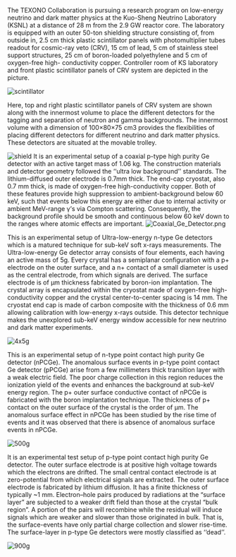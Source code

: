 The TEXONO Collaboration is pursuing a research program on low-energy neutrino and dark matter physics at the Kuo-Sheng Neutrino Laboratory (KSNL) at a distance of 28 m from the 2.9 GW reactor core. The laboratory is equipped with an outer 50-ton shielding structure consisting of, from outside in, 2.5 cm thick plastic scintillator panels with photomultiplier tubes readout for cosmic-ray veto (CRV), 15 cm of lead, 5 cm of stainless steel support structures, 25 cm of boron-loaded polyethylene and 5 cm of oxygen-free high- conductivity copper. Controller room of KS laboratory and front plastic scintillator panels of CRV system are depicted in the picture.

![scintillator](https://drive.google.com/uc?id=0BwM7XYhFgK7oZHBCcWRSZTNTQUE)

Here, top and right plastic scintillator panels of CRV system are shown along with the innermost volume to place the different detectors for the tagging and separation of neutron and gamma backgrounds. The innermost volume with a dimension of 100×80×75 cm3 provides the flexibilities of placing different detectors for different neutrino and dark matter physics. These detectors are situated at the movable trolley.

![shield](https://drive.google.com/uc?id=0BwM7XYhFgK7oQ1dKdGIwYVdmVFk)
It is an experimental setup of a coaxial p-type high purity Ge detector with an active target mass of 1.06 kg. The construction materials and detector geometry followed the ‘‘ultra low background’’ standards. The lithium-diffused outer electrode is 0.7mm thick. The end-cap cryostat, also 0.7 mm thick, is made of oxygen-free high-conductivity copper. Both of these features provide high suppression to ambient-background below 60 keV, such that events below this energy are either due to internal activity or ambient MeV-range γ’s via Compton scattering. Consequently, the background profile should be smooth and continuous below 60 keV down to the ranges where atomic effects are important.
![Coaxial_Ge_Detector.png](https://drive.google.com/file/d/1PQmBj1hSU7NVibEFyS9K0rB9KqOrTnBC/view?usp=sharing)


This is an experimental setup of Ultra-low-energy n-type Ge detectors which is a matured technique for sub-keV soft x-rays measurements. The Ultra-low-energy Ge detector array consists of four elements, each having an active mass of 5g. Every crystal has a semiplanar configuration with a p+ electrode on the outer surface, and a n+ contact of a small diameter is used as the central electrode, from which signals are derived. The surface electrode is of μm thickness fabricated by boron-ion implantation. The crystal array is encapsulated within the cryostat made of oxygen-free high- conductivity copper and the crystal center-to-center spacing is 14 mm. The cryostat end cap is made of carbon composite with the thickness of 0.6 mm allowing calibration with low-energy x-rays outside. This detector technique makes the unexplored sub-keV energy window accessible for new neutrino and dark matter experiments.

![4x5g](https://drive.google.com/uc?id=0BwM7XYhFgK7oelN2ZWUwTWwyY3M)

This is an experimental setup of n-type point contact high purity Ge detector (nPCGe). The anomalous surface events in p-type point contact Ge detector (pPCGe) arise from a few millimeters thick transition layer with a weak electric field. The poor charge collection in this region reduces the ionization yield of the events and enhances the background at sub-keV energy region. The p+ outer surface conductive contact of nPCGe is fabricated with the boron implantation technique. The thickness of p+ contact on the outer surface of the crystal is the order of μm. The anomalous surface effect in nPCGe has been studied by the rise time of events and it was observed that there is absence of anomalous surface events in nPCGe.

![500g](https://drive.google.com/uc?id=0BwM7XYhFgK7oNVpUaTJ0dmY1Mnc)

It is an experimental test setup of p-type point contact high purity Ge detector. The outer surface electrode is at positive high voltage towards which the electrons are drifted. The small central contact electrode is at zero-potential from which electrical signals are extracted. The outer surface electrode is fabricated by lithium diffusion. It has a finite thickness of typically ~1 mm. Electron–hole pairs produced by radiations at the “surface layer” are subjected to a weaker drift field than those at the crystal “bulk region”. A portion of the pairs will recombine while the residual will induce signals which are weaker and slower than those originated in bulk. That is, the surface-events have only partial charge collection and slower rise-time. The surface-layer in p-type Ge detectors were mostly classified as ‘‘dead’’.

![900g](https://drive.google.com/uc?id=0BwM7XYhFgK7oOThSUWwwXzRmLUk)
